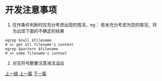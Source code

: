 # 开发注意事项
1. 在作条件判断时应充分考虑出现的情况，eg：
若未充分考虑为空的情况，将为出现下面的不确定的结果
```shell
egrep $null $filename  
# => get all filename's context
egrep $partern $filename
# => some filename's context
```

2. 对无符号数要注意减法溢出


























[上一级](base.md)
[上一篇](conv_string_to_char_pointer.md)
[下一篇](do_while_false.md)
